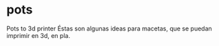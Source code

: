 # pots
Pots to 3d printer 
Éstas son algunas ideas para macetas, que se puedan imprimir en 3d, en pla.
